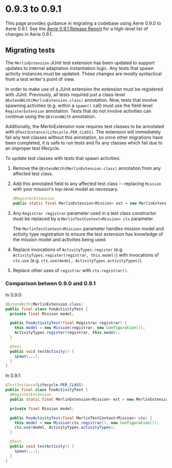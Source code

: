 # 0.9.3 to 0.9.1
This page provides guidance in migrating a codebase using Aerie 0.9.0 to Aerie 0.9.1. See the [Aerie 0.9.1 Release Report](https://wiki.jpl.nasa.gov/display/MPSA/Aerie+0.9.1+Release+Report) for a high-level list of changes in Aerie 0.9.1.

## Migrating tests
The `MerlinExtension` JUnit test extension has been updated to support updates to internal adaptation instantiation logic. Any tests that spawn activity instances must be updated. These changes are mostly syntactical from a test writer's point of view.

In order to make use of a JUnit extension the extension must be registered with JUnit.
Previously, all tests required just a class-level `@ExtendWith(MerlinExtension.class)` annotation. Now, tests that involve spawning activities (e.g. within a `spawn()` call) must use the field-level `RegisterExtension` annotation. Tests that do not involve activities can continue using the `@ExtendWith` annotation.

Additionally, the MerlinExtension now requires test classes to be annotated with `@TestInstance(Lifecycle.PER_CLASS)`. The extension will immediately fail any test classes without this annotation, so once other migrations have been completed, it is safe to run tests and fix any classes which fail due to an improper test lifecycle.

To update test classes with tests that spawn activities:

1. Remove the `@ExtendWith(MerlinExtension.class)` annotation from any affected test class.

2. Add this annotated field to any affected test class -- replacing `Mission` with your mission's top-level model as necessary.
   ```java
   @RegisterExtension
   public static final MerlinExtension<Mission> ext = new MerlinExtension<>();
   ```

3. Any `Registrar registrar` parameter used in a test class constructor must be replaced by a `MerlinTestContext<Mission> ctx` parameter.

   The `MerlinTestContext<Mission>` parameter handles mission model and activity type registration to ensure the test extension has knowledge of the mission model and activities being used.

4. Replace invocations of `ActivityTypes.register` (e.g. `ActivityTypes.register(registrar, this.model)`) with invocations of `ctx.use` (e.g. `ctx.use(model, ActivityTypes.activityTypes)`).

5. Replace other uses of `registrar` with `ctx.registrar()`.

### Comparison betwen 0.9.0 and 0.9.1

In 0.9.0:
```java
@ExtendWith(MerlinExtension.class)
public final class FooActivityTest {
  private final Mission model;

  public FooActivityTest(final Registrar registrar) {
    this.model = new Mission(registrar, new Configuration());
    ActivityTypes.register(registrar, this.model);
  }

  @Test
  public void testActivity() {
    spawn(...);
  }
}
```

In 0.9.1:
```java
@TestInstance(Lifecycle.PER_CLASS)
public final class FooActivityTest {
  @RegisterExtension
  public static final MerlinExtension<Mission> ext = new MerlinExtension<>();

  private final Mission model;

  public FooActivityTest(final MerlinTestContext<Mission> ctx) {
    this.model = new Mission(ctx.registrar(), new Configuration());
    ctx.use(model, ActivityTypes.activityTypes);
  }

  @Test
  public void testActivity() {
    spawn(...);
  }
}